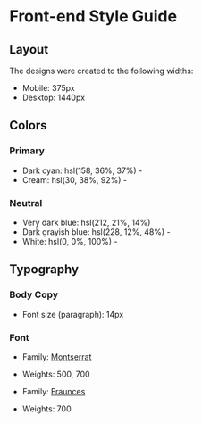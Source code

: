 # Front-end Style Guide

## Layout

The designs were created to the following widths:

- Mobile: 375px
- Desktop: 1440px

## Colors

### Primary

- Dark cyan: hsl(158, 36%, 37%) -
- Cream: hsl(30, 38%, 92%) -

### Neutral

- Very dark blue: hsl(212, 21%, 14%)
- Dark grayish blue: hsl(228, 12%, 48%) -
- White: hsl(0, 0%, 100%) -

## Typography

### Body Copy

- Font size (paragraph): 14px

### Font

- Family: [Montserrat](https://fonts.google.com/specimen/Montserrat)
- Weights: 500, 700

- Family: [Fraunces](https://fonts.google.com/specimen/Fraunces)
- Weights: 700
